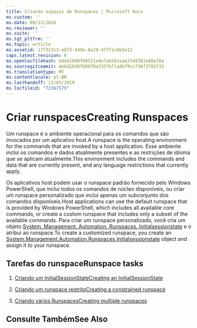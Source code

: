 ```yaml
---
title: Criando espaços de Runspaces | Microsoft Docs
ms.custom: ''
ms.date: 09/13/2016
ms.reviewer: ''
ms.suite: ''
ms.tgt_pltfrm: ''
ms.topic: article
ms.assetid: 17f323c3-e873-449e-8a28-477f1c6b5e12
caps.latest.revision: 6
ms.openlocfilehash: b4e61600f68521e4e7ab56ceae3349381e88a70a
ms.sourcegitcommit: debd2b38fb8070a7357bf1a4bf9cc736f3702f31
ms.translationtype: MT
ms.contentlocale: pt-BR
ms.lasthandoff: 12/05/2019
ms.locfileid: "72367575"
---
```

# <a name="creating-runspaces"></a><span data-ttu-id="d17ed-102">Criar runspaces</span><span class="sxs-lookup"><span data-stu-id="d17ed-102">Creating Runspaces</span></span>

<span data-ttu-id="d17ed-103">Um runspace é o ambiente operacional para os comandos que são invocados por um aplicativo host.</span><span class="sxs-lookup"><span data-stu-id="d17ed-103">A runspace is the operating environment for the commands that are invoked by a host application.</span></span> <span data-ttu-id="d17ed-104">Esse ambiente inclui os comandos e dados atualmente presentes e as restrições de idioma que se aplicam atualmente.</span><span class="sxs-lookup"><span data-stu-id="d17ed-104">This environment includes the commands and data that are currently present, and any language restrictions that currently apply.</span></span>

 <span data-ttu-id="d17ed-105">Os aplicativos host podem usar o runspace padrão fornecido pelo Windows PowerShell, que inclui todos os comandos de núcleo disponíveis, ou criar um runspace personalizado que inclui apenas um subconjunto dos comandos disponíveis.</span><span class="sxs-lookup"><span data-stu-id="d17ed-105">Host applications can use the default runspace that is provided by Windows PowerShell, which includes all available core commands, or create a custom runspace that includes only a subset of the available commands.</span></span> <span data-ttu-id="d17ed-106">Para criar um runspace personalizado, você cria um objeto [System. Management. Automation. Runspaces. Initialsessionstate](/dotnet/api/System.Management.Automation.Runspaces.InitialSessionState) e o atribui ao runspace.</span><span class="sxs-lookup"><span data-stu-id="d17ed-106">To create a customized runspace, you create an [System.Management.Automation.Runspaces.Initialsessionstate](/dotnet/api/System.Management.Automation.Runspaces.InitialSessionState) object and assign it to your runspace.</span></span>

## <a name="runspace-tasks"></a><span data-ttu-id="d17ed-107">Tarefas do runspace</span><span class="sxs-lookup"><span data-stu-id="d17ed-107">Runspace tasks</span></span>

1. [<span data-ttu-id="d17ed-108">Criando um InitialSessionState</span><span class="sxs-lookup"><span data-stu-id="d17ed-108">Creating an InitialSessionState</span></span>](./creating-an-initialsessionstate.md)

2. [<span data-ttu-id="d17ed-109">Criando um runspace restrito</span><span class="sxs-lookup"><span data-stu-id="d17ed-109">Creating a constrained runspace</span></span>](./creating-a-constrained-runspace.md)

3. [<span data-ttu-id="d17ed-110">Criando vários Runspaces</span><span class="sxs-lookup"><span data-stu-id="d17ed-110">Creating multiple runspaces</span></span>](./creating-multiple-runspaces.md)

## <a name="see-also"></a><span data-ttu-id="d17ed-111">Consulte Também</span><span class="sxs-lookup"><span data-stu-id="d17ed-111">See Also</span></span>
